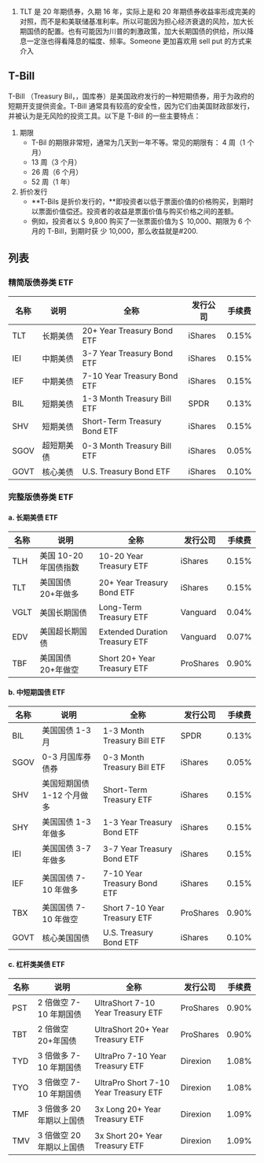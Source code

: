 1. TLT 是 20 年期债券，久期 16 年，实际上是和 20 年期债券收益率形成完美的对照，而不是和美联储基准利率。所以可能因为担心经济衰退的风险，加大长期国债的配置。也有可能因为川普的刺激政策，加大长期国债的供给，所以降息一定涨也得看降息的幅度、频率。Someone 更加喜欢用 sell put 的方式来介入

## T-Bill

T-Bill （Treasury Bil，，国库券）是美国政府发行的一种短期债券，用于为政府的短期开支提供资金。T-Bill 通常具有较高的安全性，因为它们由美国财政部发行，并被认为是无风险的投资工具。以下是 T-Bill 的一些主要特点：

1. 期限
   - T-Bil 的期限非常短，通常为几天到一年不等。常见的期限有：
     4 周（1 个月）
   - 13 周（3 个月）
   - 26 周（6 个月）
   - 52 周（1 年）
2. 折价发行
   - **T-Bils 是折价发行的，**即投资者以低于票面价值的价格购买，到期时以票面价值偿还。投资者的收益是票面价值与购买价格之间的差额。
   - 例如，投资者以＄ 9,800 购买了一张票面价值为＄ 10,000、期限为 6 个月的 T-Bill，到期时获 少 10,000，那么收益就是#200.

## 列表

### 精简版债券类 ETF

| 名称 | 说明       | 全称                         | 发行公司 | 手续费 |
| ---- | ---------- | ---------------------------- | -------- | ------ |
| TLT  | 长期美债   | 20+ Year Treasury Bond ETF   | iShares  | 0.15%  |
| IEI  | 中期美债   | 3-7 Year Treasury Bond ETF   | iShares  | 0.15%  |
| IEF  | 中期美债   | 7-10 Year Treasury Bond ETF  | iShares  | 0.15%  |
| BIL  | 短期美债   | 1-3 Month Treasury Bill ETF  | SPDR     | 0.13%  |
| SHV  | 短期美债   | Short-Term Treasury Bond ETF | iShares  | 0.15%  |
| SGOV | 超短期美债 | 0-3 Month Treasury Bill ETF  | iShares  | 0.05%  |
| GOVT | 核心美债   | U.S. Treasury Bond ETF       | iShares  | 0.10%  |

### 完整版债券类 ETF

#### a. 长期美债 ETF

| 名称 | 说明  | 全称    | 发行公司  | 手续费 |
| ---- | --- | --- | --------- | ------ |
| TLH  | 美国 10-20 年国债指数 | 10-20 Year Treasury ETF        | iShares   | 0.15%  |
| TLT  | 美国国债 20+年做多    | 20+ Year Treasury Bond ETF     | iShares   | 0.15%  |
| VGLT | 美国长期国债          | Long-Term Treasury ETF         | Vanguard  | 0.04%  |
| EDV  | 美国超长期国债        | Extended Duration Treasury ETF | Vanguard  | 0.07%  |
| TBF  | 美国国债 20+年做空    | Short 20+ Year Treasury ETF    | ProShares | 0.90%  |

#### b. 中短期国债 ETF

| 名称 | 说明                       | 全称                         | 发行公司  | 手续费 |
| ---- | -------------------------- | ---------------------------- | --------- | ------ |
| BIL  | 美国国债 1-3 月            | 1-3 Month Treasury Bill ETF  | SPDR      | 0.13%  |
| SGOV | 0-3 月国库券债券           | 0-3 Month Treasury Bill ETF  | iShares   | 0.05%  |
| SHV  | 美国短期国债 1-12 个月做多 | Short-Term Treasury ETF      | iShares   | 0.15%  |
| SHY  | 美国国债 1-3 年做多        | 1-3 Year Treasury Bond ETF   | iShares   | 0.15%  |
| IEI  | 美国国债 3-7 年做多        | 3-7 Year Treasury Bond ETF   | iShares   | 0.15%  |
| IEF  | 美国国债 7-10 年做多       | 7-10 Year Treasury Bond ETF  | iShares   | 0.15%  |
| TBX  | 美国国债 7-10 年做空       | Short 7-10 Year Treasury ETF | ProShares | 0.90%  |
| GOVT | 核心美国国债               | U.S. Treasury Bond ETF       | iShares   | 0.10%  |

#### c. 杠杆类美债 ETF

| 名称 | 说明                     | 全称                                  | 发行公司  | 手续费 |
| ---- | ------------------------ | ------------------------------------- | --------- | ------ |
| PST  | 2 倍做空 7-10 年期国债   | UltraShort 7-10 Year Treasury ETF     | ProShares | 0.90%  |
| TBT  | 2 倍做空 20+年国债       | UltraShort 20+ Year Treasury ETF      | ProShares | 0.90%  |
| TYD  | 3 倍做多 7-10 年期国债   | UltraPro 7-10 Year Treasury ETF       | Direxion  | 1.08%  |
| TYO  | 3 倍做空 7-10 年期国债   | UltraPro Short 7-10 Year Treasury ETF | Direxion  | 1.08%  |
| TMF  | 3 倍做多 20 年期以上国债 | 3x Long 20+ Year Treasury ETF         | Direxion  | 1.09%  |
| TMV  | 3 倍做空 20 年期以上国债 | 3x Short 20+ Year Treasury ETF        | Direxion  | 1.09%  |
